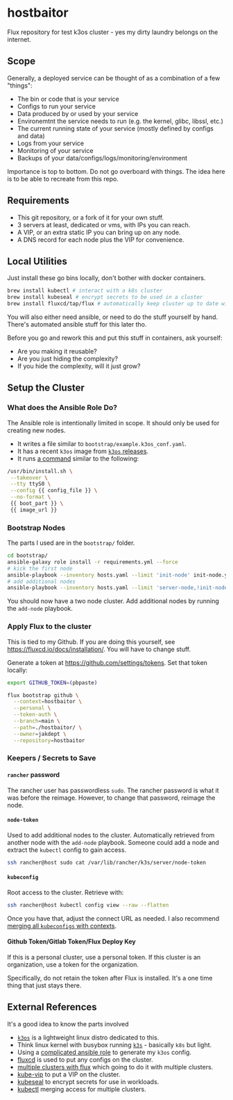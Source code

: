# hostbaitor

Flux repository for test k3os cluster - yes my dirty laundry belongs on the internet.

## Scope

Generally, a deployed service can be thought of as a combination of a few "things":

- The bin or code that is your service
- Configs to run your service
- Data produced by or used by your service
- Environemtnt the service needs to run (e.g. the kernel, glibc, libssl, etc.)
- The current running state of your service (mostly defined by configs and data)
- Logs from your service
- Monitoring of your service
- Backups of your data/configs/logs/monitoring/environment

Importance is top to bottom.
Do not go overboard with things.
The idea here is to be able to recreate from this repo.

## Requirements

- This git repository, or a fork of it for your own stuff.
- 3 servers at least, dedicated or vms, with IPs you can reach.
- A VIP, or an extra static IP you can bring up on any node.
- A DNS record for each node plus the VIP for convenience.

## Local Utilities

Just install these go bins locally, don't bother with docker containers.

```bash
brew install kubectl # interact with a k8s cluster
brew install kubeseal # encrypt secrets to be used in a cluster
brew install fluxcd/tap/flux # automatically keep cluster up to date with git repo
```

You will also either need ansible, or need to do the stuff yourself by hand.
There's automated ansible stuff for this later tho.

Before you go and rework this and put this stuff in containers, ask yourself:

- Are you making it reusable?
- Are you just hiding the complexity?
- If you hide the complexity, will it just grow?

## Setup the Cluster

### What does the Ansible Role Do?

The Ansible role is intentionally limited in scope.
It should only be used for creating new nodes.

- It writes a file similar to `bootstrap/example.k3os_conf.yaml`.
- It has a recent `k3os` image from [`k3os` releases][2].
- It runs [a command](https://github.com/jakdept/bootstrap_k3os/blob/main/tasks/main.yml#L82) similar to the following:

```bash
/usr/bin/install.sh \
 --takeover \
 --tty ttyS0 \
 --config {{ config_file }} \
 --no-format \
 {{ boot_part }} \
 {{ image_url }}
```

### Bootstrap Nodes

The parts I used are in the `bootstrap/` folder.

```bash
cd bootstrap/
ansible-galaxy role install -r requirements.yml --force
# kick the first node
ansible-playbook --inventory hosts.yaml --limit 'init-node' init-node.yml
# add additional nodes
ansible-playbook --inventory hosts.yaml --limit 'server-node,!init-node' add-node.yml --list-hosts
```

You should now have a two node cluster.
Add additional nodes by running the `add-node` playbook.

### Apply Flux to the cluster

This is tied to my Github.
If you are doing this yourself, see <https://fluxcd.io/docs/installation/>.
You will have to change stuff.

Generate a token at <https://github.com/settings/tokens>.
Set that token locally:

```bash
export GITHUB_TOKEN=(pbpaste)
```

```bash
flux bootstrap github \
  --context=hostbaitor \
  --personal \
  --token-auth \
  --branch=main \
  --path=./hostbaitor/ \
  --owner=jakdept \
  --repository=hostbaitor
```

### Keepers / Secrets to Save

#### `rancher` password

The rancher user has passwordless `sudo`.
The rancher password is what it was before the reimage.
However, to change that password, reimage the node.

#### `node-token`

Used to add additional nodes to the cluster.
Automatically retrieved from another node with the `add-node` playbook.
Someone could add a node and extract the `kubectl` config to gain access.

```bash
ssh rancher@host sudo cat /var/lib/rancher/k3s/server/node-token
```

#### `kubeconfig`

Root access to the cluster. Retrieve with:

```bash
ssh rancher@host kubectl config view --raw --flatten
```

Once you have that, adjust the connect URL as needed.
I also recommend [merging all `kubeconfigs` with contexts][9].

#### Github Token/Gitlab Token/Flux Deploy Key

If this is a personal cluster, use a personal token.
If this cluster is an organization, use a token for the organization.

Specifically, do not retain the token after Flux is installed.
It's a one time thing that just stays there.

## External References

It's a good idea to know the parts involved

- [`k3os`][1] is a lightweight linux distro dedicated to this.
- Think linux kernel with busybox running [`k3s`][3] - basically `k8s` but light.
- Using a [complicated ansible role][4] to generate my `k3os` config.
- [fluxcd][5] is used to put any configs on the cluster.
- [multiple clusters with flux][6] which going to do it with multiple clusters.
- [kube-vip][7] to put a VIP on the cluster.
- [kubeseal][8] to encrypt secrets for use in workloads.
- [kubectl][9] merging access for multiple clusters.

[1]: <https://github.com/rancher/k3os#sample-configyaml> "k3os"
[2]: <https://github.com/rancher/k3os/releases/tag/v0.20.11-k3s2r1> "k3os releases"
[3]: <https://github.com/k3s-io/k3s/blob/master/README.md> "k3s"
[4]: <https://github.com/jakdept/bootstrap_k3os> "bootstrap k3os"
[5]: <https://fluxcd.io/docs/installation/> "fluxcd"
[6]: <https://github.com/fluxcd/flux2-multi-tenancy> "multiple clusters in flux"
[7]: <https://kube-vip.io> "kube-vip"
[8]: <https://fluxcd.io/docs/guides/sealed-secrets/> "kubeseal"
[9]: <https://kubernetes.io/docs/tasks/access-application-cluster/configure-access-multiple-clusters/> "kubectl contexts"
